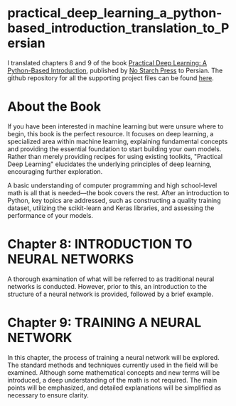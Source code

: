 # practical_deep_learning_a_python-based_introduction_translation_to_Persian
I translated chapters 8 and 9 of the book [Practical Deep Learning: A Python-Based Introduction]([https://www.amazon.com/Deep-Learning-Keras-Workshop-network-ebook/dp/B08Q8JJ45N/ref=sr_1_1?dchild=1&keywords=The%20Deep%20Learning%20with%20Keras%20Workshop&qid=1611054389&sr=8-1&utm_source=GitHub&utm_medium=Repository&utm_campaign=9781801071185&utm_term=Deep%20Learning%20with%20Keras&utm_content=The%20Deep%20Learning%20with%20Keras%20Workshop](https://www.amazon.ca/Deep-Learning-Beginners-Python-Based-Introduction/dp/1718500742#detailBullets_feature_div)), published by [No Starch Press](https://nostarch.com/practical-deep-learning-python) to Persian. The github repository for all the supporting project files can be found [here](https://github.com/rkneusel9/PracticalDeepLearningPython).
# About the Book 
If you have been interested in machine learning but were unsure where to begin, this book is the perfect resource. It focuses on deep learning, a specialized area within machine learning, explaining fundamental concepts and providing the essential foundation to start building your own models. Rather than merely providing recipes for using existing toolkits, "Practical Deep Learning" elucidates the underlying principles of deep learning, encouraging further exploration.

A basic understanding of computer programming and high school-level math is all that is needed—the book covers the rest. After an introduction to Python, key topics are addressed, such as constructing a quality training dataset, utilizing the scikit-learn and Keras libraries, and assessing the performance of your models.
# Chapter 8: INTRODUCTION TO NEURAL NETWORKS
A thorough examination of what will be referred to as traditional neural networks is conducted. However, prior to this, an introduction to the structure of a neural network is provided, followed by a brief example.
# Chapter 9: TRAINING A NEURAL NETWORK
In this chapter, the process of training a neural network will be explored. The standard methods and techniques currently used in the field will be examined. Although some mathematical concepts and new terms will be introduced, a deep understanding of the math is not required. The main points will be emphasized, and detailed explanations will be simplified as necessary to ensure clarity.

